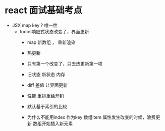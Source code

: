 # react 面试基础考点

- JSX map key ? 唯一性
    - todos响应式状态改变了，界面更新
       - map  新数组 ， 重新渲染
       - 热更新
       - 只有第一个改变了，只去热更新第一项
       - 旧状态   新状态  内存
       - diff 差值 让界面更新

        - 性能
            重排重绘开销
       - 默认基于索引的比较
       - 为什么不能用index 作为key
             数组item 属性发生改变的时候，浪费更新
             数组开始插入新元素